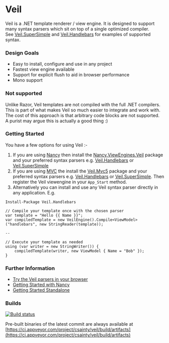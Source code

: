 # Veil

Veil is a .NET template renderer / view engine. It is designed to support many syntax parsers which sit on top of a single optimized compiler.  
See [Veil.SuperSimple](https://github.com/csainty/Veil/tree/master/Src/Veil.SuperSimple) and [Veil.Handlebars](https://github.com/csainty/Veil/tree/master/Src/Veil.Handlebars) for examples of supported syntax.

### Design Goals

* Easy to install, configure and use in any project
* Fastest view engine available
* Support for explicit flush to aid in browser performance
* Mono support

### Not supported
Unlike Razor, Veil templates are not compiled with the full .NET compilers. This is part of what makes Veil so much easier to integrate and work with. The cost of this approach is that arbitrary code blocks are not supported.  
A purist may argue this is actually a good thing :) 


### Getting Started
You have a few options for using Veil :-

1. If you are using [Nancy](https://github.com/NancyFx/Nancy) then install the [Nancy.ViewEngines.Veil](http://www.nuget.org/packages/Nancy.ViewEngines.Veil) package and your preferred syntax parsers e.g. [Veil.Handlebars](http://www.nuget.org/packages/Veil.Handlebars) or [Veil.SuperSimple](http://www.nuget.org/packages/Veil.SuperSimple)
2. If you are using [MVC](http://www.asp.net/mvc) the install the [Veil.Mvc5](http://www.nuget.org/packages/Veil.Mvc5/) package and your preferred syntax parsers e.g. [Veil.Handlebars](http://www.nuget.org/packages/Veil.Handlebars) or [Veil.SuperSimple](http://www.nuget.org/packages/Veil.SuperSimple). Then register the Veil viewengine in your `App_Start` method.
3. Alternatively you can install and use any Veil syntax parser directly in any application. E.g.

````
Install-Package Veil.Handlebars

// Compile your template once with the chosen parser
var template = "Hello {{ Name }}";
var compiledTemplate = new VeilEngine().Compile<ViewModel>("handlebars", new StringReader(template));

--

// Execute your template as needed
using (var writer = new StringWriter()) {
    compiledTemplate(writer, new ViewModel { Name = "Bob" });
}
```` 

### Further Information

* [Try the Veil parsers in your browser](http://tryveil.com)
* [Getting Started with Nancy](http://blog.csainty.com/2014/06/veil-getting-started-nancy.html)
* [Getting Started Standalone](http://blog.csainty.com/2014/07/veil-getting-started-standalone.html)


### Builds
[![Build status](https://ci.appveyor.com/api/projects/status/cad383bewb58svi1/branch/master?svg=true)](https://ci.appveyor.com/project/csainty/veil/branch/netstandard)

Pre-built binaries of the latest commit are always available at [https://ci.appveyor.com/project/csainty/veil/build/artifacts](https://ci.appveyor.com/project/csainty/veil/build/artifacts)
